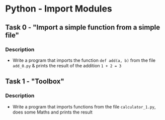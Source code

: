 # Python - Import Modules

## Task 0 - "Import a simple function from a simple file"
### Description
- Write a program that imports the function `def add(a, b)` from the file `add_0.py` & prints the result of the addition `1 + 2 = 3`

## Task 1 - "Toolbox"
### Description
- Write a program that imports functions from the file `calculator_1.py`, does  some Maths and prints the result